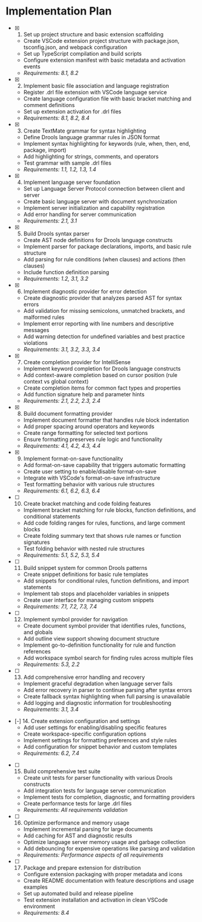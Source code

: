 # Implementation Plan

- [x] 1. Set up project structure and basic extension scaffolding
  - Create VSCode extension project structure with package.json, tsconfig.json, and webpack configuration
  - Set up TypeScript compilation and build scripts
  - Configure extension manifest with basic metadata and activation events
  - _Requirements: 8.1, 8.2_

- [x] 2. Implement basic file association and language registration
  - Register .drl file extension with VSCode language service
  - Create language configuration file with basic bracket matching and comment definitions
  - Set up extension activation for .drl files
  - _Requirements: 8.1, 8.2, 8.4_

- [x] 3. Create TextMate grammar for syntax highlighting
  - Define Drools language grammar rules in JSON format
  - Implement syntax highlighting for keywords (rule, when, then, end, package, import)
  - Add highlighting for strings, comments, and operators
  - Test grammar with sample .drl files
  - _Requirements: 1.1, 1.2, 1.3, 1.4_

- [x] 4. Implement language server foundation
  - Set up Language Server Protocol connection between client and server
  - Create basic language server with document synchronization
  - Implement server initialization and capability registration
  - Add error handling for server communication
  - _Requirements: 2.1, 3.1_

- [x] 5. Build Drools syntax parser
  - Create AST node definitions for Drools language constructs
  - Implement parser for package declarations, imports, and basic rule structure
  - Add parsing for rule conditions (when clauses) and actions (then clauses)
  - Include function definition parsing
  - _Requirements: 1.2, 3.1, 3.2_

- [x] 6. Implement diagnostic provider for error detection
  - Create diagnostic provider that analyzes parsed AST for syntax errors
  - Add validation for missing semicolons, unmatched brackets, and malformed rules
  - Implement error reporting with line numbers and descriptive messages
  - Add warning detection for undefined variables and best practice violations
  - _Requirements: 3.1, 3.2, 3.3, 3.4_

- [x] 7. Create completion provider for IntelliSense
  - Implement keyword completion for Drools language constructs
  - Add context-aware completion based on cursor position (rule context vs global context)
  - Create completion items for common fact types and properties
  - Add function signature help and parameter hints
  - _Requirements: 2.1, 2.2, 2.3, 2.4_

- [x] 8. Build document formatting provider
  - Implement document formatter that handles rule block indentation
  - Add proper spacing around operators and keywords
  - Create range formatting for selected text portions
  - Ensure formatting preserves rule logic and functionality
  - _Requirements: 4.1, 4.2, 4.3, 4.4_

- [x] 9. Implement format-on-save functionality
  - Add format-on-save capability that triggers automatic formatting
  - Create user setting to enable/disable format-on-save
  - Integrate with VSCode's format-on-save infrastructure
  - Test formatting behavior with various rule structures
  - _Requirements: 6.1, 6.2, 6.3, 6.4_

- [ ] 10. Create bracket matching and code folding features
  - Implement bracket matching for rule blocks, function definitions, and conditional statements
  - Add code folding ranges for rules, functions, and large comment blocks
  - Create folding summary text that shows rule names or function signatures
  - Test folding behavior with nested rule structures
  - _Requirements: 5.1, 5.2, 5.3, 5.4_

- [ ] 11. Build snippet system for common Drools patterns
  - Create snippet definitions for basic rule templates
  - Add snippets for conditional rules, function definitions, and import statements
  - Implement tab stops and placeholder variables in snippets
  - Create user interface for managing custom snippets
  - _Requirements: 7.1, 7.2, 7.3, 7.4_

- [ ] 12. Implement symbol provider for navigation
  - Create document symbol provider that identifies rules, functions, and globals
  - Add outline view support showing document structure
  - Implement go-to-definition functionality for rule and function references
  - Add workspace symbol search for finding rules across multiple files
  - _Requirements: 5.3, 2.2_

- [ ] 13. Add comprehensive error handling and recovery
  - Implement graceful degradation when language server fails
  - Add error recovery in parser to continue parsing after syntax errors
  - Create fallback syntax highlighting when full parsing is unavailable
  - Add logging and diagnostic information for troubleshooting
  - _Requirements: 3.1, 3.4_

- [-] 14. Create extension configuration and settings
  - Add user settings for enabling/disabling specific features
  - Create workspace-specific configuration options
  - Implement settings for formatting preferences and style rules
  - Add configuration for snippet behavior and custom templates
  - _Requirements: 6.2, 7.4_

- [ ] 15. Build comprehensive test suite
  - Create unit tests for parser functionality with various Drools constructs
  - Add integration tests for language server communication
  - Implement tests for completion, diagnostic, and formatting providers
  - Create performance tests for large .drl files
  - _Requirements: All requirements validation_

- [ ] 16. Optimize performance and memory usage
  - Implement incremental parsing for large documents
  - Add caching for AST and diagnostic results
  - Optimize language server memory usage and garbage collection
  - Add debouncing for expensive operations like parsing and validation
  - _Requirements: Performance aspects of all requirements_

- [ ] 17. Package and prepare extension for distribution
  - Configure extension packaging with proper metadata and icons
  - Create README documentation with feature descriptions and usage examples
  - Set up automated build and release pipeline
  - Test extension installation and activation in clean VSCode environment
  - _Requirements: 8.4_